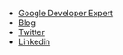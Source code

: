 * [Google Developer Expert](https://developers.google.com/community/experts/directory/profile/profile-guy-maliar)
* [Blog](https://medium.com/@gmaliar)
* [Twitter](https://twitter.com/gmaliar_)
* [Linkedin](https://il.linkedin.com/in/guy-maliar)
